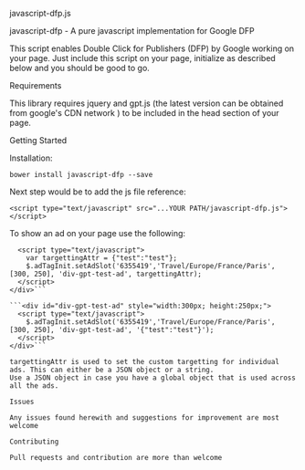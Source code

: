 javascript-dfp.js

javascript-dfp -  A pure javascript implementation for Google DFP

This script enables Double Click for Publishers (DFP) by Google working on your page. Just include this script on your page, initialize as described below and you should be good to go.

Requirements

This library requires jquery and gpt.js (the latest version can be obtained from google's CDN network ) to be included in the head section of your page. 

Getting Started

Installation:

```bower install javascript-dfp --save```

Next step would be to add the js file reference:

```<script type="text/javascript" src="...YOUR PATH/javascript-dfp.js"></script>```

To show an ad on your page use the following:
```<div id="div-gpt-test-ad" style="width:300px; height:250px;">
  <script type="text/javascript">
    var targettingAttr = {"test":"test"};
    $.adTagInit.setAdSlot('6355419','Travel/Europe/France/Paris', [300, 250], 'div-gpt-test-ad', targettingAttr);
  </script>
</div>```

```<div id="div-gpt-test-ad" style="width:300px; height:250px;">
  <script type="text/javascript">
    $.adTagInit.setAdSlot('6355419','Travel/Europe/France/Paris', [300, 250], 'div-gpt-test-ad', '{"test":"test"}');
  </script>
</div>```

targettingAttr is used to set the custom targetting for individual ads. This can either be a JSON object or a string.
Use a JSON object in case you have a global object that is used across all the ads.

Issues

Any issues found herewith and suggestions for improvement are most welcome

Contributing

Pull requests and contribution are more than welcome
